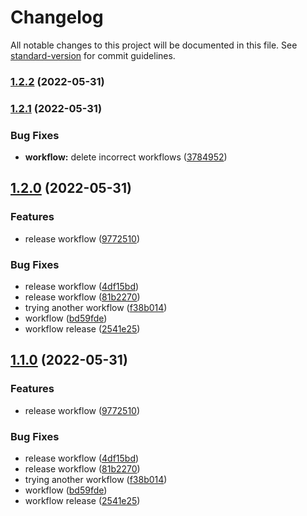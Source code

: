 # Changelog

All notable changes to this project will be documented in this file. See [standard-version](https://github.com/conventional-changelog/standard-version) for commit guidelines.

### [1.2.2](https://github.com/SawaGawlau/aws-deploy-template/compare/v1.2.1...v1.2.2) (2022-05-31)

### [1.2.1](https://github.com/SawaGawlau/aws-deploy-template/compare/v1.2.0...v1.2.1) (2022-05-31)


### Bug Fixes

* **workflow:** delete incorrect workflows ([3784952](https://github.com/SawaGawlau/aws-deploy-template/commit/37849520007ef29b2dc38c00ed2b3605e920a888))

## [1.2.0](https://github.com/SawaGawlau/aws-deploy-template/compare/v3.0.0...v1.2.0) (2022-05-31)


### Features

* release workflow ([9772510](https://github.com/SawaGawlau/aws-deploy-template/commit/9772510c1628ad621ea89221069e702281a3b751))


### Bug Fixes

* release workflow ([4df15bd](https://github.com/SawaGawlau/aws-deploy-template/commit/4df15bd604a9374d81682f70469222ca08dfb333))
* release workflow ([81b2270](https://github.com/SawaGawlau/aws-deploy-template/commit/81b2270f2df909af5177cc42c0c830d284a45174))
* trying another workflow ([f38b014](https://github.com/SawaGawlau/aws-deploy-template/commit/f38b0144feeb2972d55fa997d4ff3c8f3094bba9))
* workflow ([bd59fde](https://github.com/SawaGawlau/aws-deploy-template/commit/bd59fdea2f2044636cb0fc99cabac38c14c530f9))
* workflow release ([2541e25](https://github.com/SawaGawlau/aws-deploy-template/commit/2541e2579bc58983c3109f6a785266604a7cc7d8))

## [1.1.0](https://github.com/SawaGawlau/aws-deploy-template/compare/v3.0.0...v1.1.0) (2022-05-31)


### Features

* release workflow ([9772510](https://github.com/SawaGawlau/aws-deploy-template/commit/9772510c1628ad621ea89221069e702281a3b751))


### Bug Fixes

* release workflow ([4df15bd](https://github.com/SawaGawlau/aws-deploy-template/commit/4df15bd604a9374d81682f70469222ca08dfb333))
* release workflow ([81b2270](https://github.com/SawaGawlau/aws-deploy-template/commit/81b2270f2df909af5177cc42c0c830d284a45174))
* trying another workflow ([f38b014](https://github.com/SawaGawlau/aws-deploy-template/commit/f38b0144feeb2972d55fa997d4ff3c8f3094bba9))
* workflow ([bd59fde](https://github.com/SawaGawlau/aws-deploy-template/commit/bd59fdea2f2044636cb0fc99cabac38c14c530f9))
* workflow release ([2541e25](https://github.com/SawaGawlau/aws-deploy-template/commit/2541e2579bc58983c3109f6a785266604a7cc7d8))
